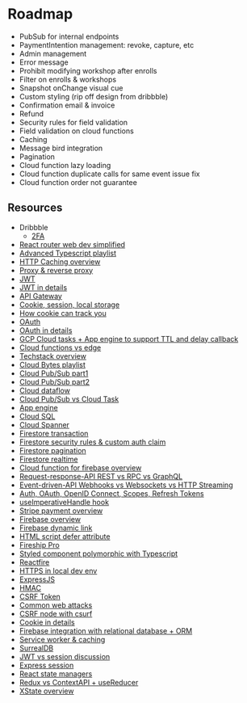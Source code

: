 # Roadmap

- PubSub for internal endpoints
- PaymentIntention management: revoke, capture, etc
- Admin management
- Error message
- Prohibit modifying workshop after enrolls
- Filter on enrolls & workshops
- Snapshot onChange visual cue
- Custom styling (rip off design from dribbble)
- Confirmation email & invoice
- Refund
- Security rules for field validation
- Field validation on cloud functions
- Caching
- Message bird integration
- Pagination
- Cloud function lazy loading
- Cloud function duplicate calls for same event issue fix
- Cloud function order not guarantee

## Resources

- Dribbble
  - [2FA](https://dribbble.com/tags/two_factor_authentication#)
- [React router web dev simplified](https://www.youtube.com/watch?v=Ul3y1LXxzdU)
- [Advanced Typescript playlist](https://www.youtube.com/watch?v=lMfGp29Ht8c&list=PLIvujZeVDLMx040-j1W4WFs1BxuTGdI_b)
- [HTTP Caching overview](https://www.youtube.com/watch?v=HiBDZgTNpXY)
- [Proxy & reverse proxy](https://www.youtube.com/watch?v=AuINJdBPf8I)
- [JWT](https://www.youtube.com/watch?v=AuINJdBPf8I)
- [JWT in details](https://www.youtube.com/watch?v=_XbXkVdoG_0)
- [API Gateway](https://www.youtube.com/watch?v=1vjOv_f9L8I)
- [Cookie, session, local storage](https://www.youtube.com/watch?v=GihQAC1I39Q)
- [How cookie can track you](https://www.youtube.com/watch?v=QWw7Wd2gUJk)
- [OAuth](https://www.youtube.com/watch?v=t4-416mg6iU)
- [OAuth in details](https://www.youtube.com/watch?v=3pZ3Nh8tgTEO)
- [GCP Cloud tasks + App engine to support TTL and delay callback](https://medium.com/firebase-developers/how-to-schedule-a-cloud-function-to-run-in-the-future-in-order-to-build-a-firestore-document-ttl-754f9bf3214a)
- [Cloud functions vs edge](https://www.youtube.com/watch?v=yOP5-3_WFus)
- [Techstack overview](https://www.youtube.com/watch?v=rFP7rUYtOOg)
- [Cloud Bytes playlist](https://www.youtube.com/watch?v=CFw4peH2UwU&list=PLIivdWyY5sqIQ4_5PwyyXZVdsXr3wYhip)
- [Cloud Pub/Sub part1](https://www.youtube.com/watch?v=cvu53CnZmGI)
- [Cloud Pub/Sub part2](https://www.youtube.com/watch?v=MjEam95VLiI)
- [Cloud dataflow](https://www.youtube.com/watch?v=XdsuDOQ9nkU&t=3s)
- [Cloud Pub/Sub vs Cloud Task](https://medium.com/google-cloud/cloud-tasks-or-pub-sub-8dcca67e2f7a)
- [App engine](https://www.youtube.com/watch?v=Xuf3J6SKVV0)
- [Cloud SQL](https://www.youtube.com/watch?v=ZMQ2n6i-7jw)
- [Cloud Spanner](https://www.youtube.com/watch?v=5bjYk6Hhd10)
- [Firestore transaction](https://youtu.be/dOVSr0OsAoU)
- [Firestore security rules & custom auth claim](https://www.youtube.com/watch?v=eW5MdE3ZcAw)
- [Firestore pagination](https://www.youtube.com/watch?v=poqTHxtDXwU)
- [Firestore realtime](https://www.youtube.com/watch?v=3aoxOtMM2rc)
- [Cloud function for firebase overview](https://www.youtube.com/watch?v=rERRuBjxJ80)
- [Request-response-API REST vs RPC vs GraphQL](https://youtu.be/hkXzsB8D_mo)
- [Event-driven-API Webhooks vs Websockets vs HTTP Streaming](https://youtu.be/6RvlKYgRFYQ)
- [Auth, OAuth, OpenID Connect, Scopes, Refresh Tokens](https://youtu.be/x6jUDfpESmA)
- [useImperativeHandle hook](https://www.youtube.com/watch?v=zpEyAOkytkU)
- [Stripe payment overview](https://www.youtube.com/watch?v=1XKRxeo9414)
- [Firebase overview](https://www.youtube.com/watch?v=iWEgpdVSZyg)
- [Firebase dynamic link](https://www.youtube.com/watch?v=LvY1JMcrPF8)
- [HTML script defer attribute](https://gist.github.com/jakub-g/385ee6b41085303a53ad92c7c8afd7a6)
- [Fireship Pro](https://fireship.io/courses/)
- [Styled component polymorphic with Typescript](https://itnext.io/react-polymorphic-components-with-typescript-f7ce72ea7af2)
- [Reactfire](https://www.npmjs.com/package/reactfire)
- [HTTPS in local dev env](https://web.dev/how-to-use-local-https/)
- [ExpressJS](https://www.youtube.com/watch?v=SccSCuHhOw0)
- [HMAC](https://www.youtube.com/watch?v=wlSG3pEiQdc)
- [CSRF Token](https://portswigger.net/web-security/csrf/tokens)
- [Common web attacks](https://www.tripwire.com/state-of-security/featured/most-common-website-security-attacks-and-how-to-protect-yourself/)
- [CSRF node with csurf](https://medium.com/dataseries/prevent-cross-site-request-forgery-in-express-apps-with-csurf-16025a980457)
- [Cookie in details](https://flaviocopes.com/cookies/#)
- [Firebase integration with relational database + ORM](https://www.youtube.com/watch?v=sSDHdWrSqLY)
- [Service worker & caching](https://www.youtube.com/watch?v=ksXwaWHCW6k)
- [SurrealDB](https://www.youtube.com/watch?v=DPQbuW9dQ7w)
- [JWT vs session discussion](https://dev.to/rdegges/please-stop-using-local-storage-1i04)
- [Express session](https://www.youtube.com/watch?v=J1qXK66k1y4)
- [React state managers](https://youtu.be/P95DuIBwnqw)
- [Redux vs ContextAPI + useReducer](https://www.quora.com/Is-React-Hooks-Context-API-better-than-React-Redux)
- [XState overview](https://www.youtube.com/watch?v=2eurRx-tR-I)